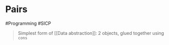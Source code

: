# Pairs
#Programming #SICP 
> Simplest form of [[Data abstraction]]: 2 objects, glued together using `cons`